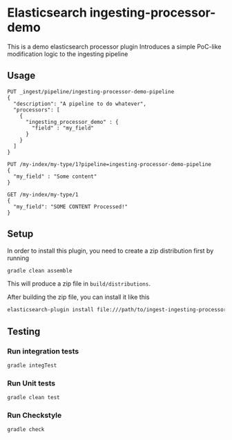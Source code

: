 # Elasticsearch ingesting-processor-demo

This is a demo elasticsearch processor plugin
Introduces a simple PoC-like modification logic to the ingesting pipeline 

## Usage


```
PUT _ingest/pipeline/ingesting-processor-demo-pipeline
{
  "description": "A pipeline to do whatever",
  "processors": [
    {
      "ingesting_processor_demo" : {
        "field" : "my_field"
      }
    }
  ]
}

PUT /my-index/my-type/1?pipeline=ingesting-processor-demo-pipeline
{
  "my_field" : "Some content"
}

GET /my-index/my-type/1
{
  "my_field": "SOME CONTENT Processed!"
}
```

## Setup

In order to install this plugin, you need to create a zip distribution first by running

```bash
gradle clean assemble
```

This will produce a zip file in `build/distributions`.

After building the zip file, you can install it like this

```bash
elasticsearch-plugin install file:///path/to/ingest-ingesting-processor-demo/build/distribution/ingest-ingesting-processor-demo-0.0.1-SNAPSHOT.zip
```

## Testing

### Run integration tests

```bash
gradle integTest
```

### Run Unit tests
```bash
gradle clean test
```

### Run Checkstyle
```$xslt
gradle check
```
